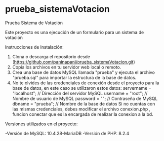 # prueba_sistemaVotacion

Prueba Sistema de Votación

Este proyecto es una ejecución  de un formulario para un sistema de votación 

Instrucciones de Instalación:
1. Clona o descarga el repositorio desde (https://github.com/paninapani/prueba_sistemaVotacion.git)
2. Copia los archivos en tu servidor web local o remoto.
3. Crea una base de datos MySQL llamada "prueba" y ejecuta el archivo "prueba.sql" para importar la estructura de la base de datos.
4. No te olvides de las credenciales de conexión desde el proyecto para la base de datos, en este caso se utilizaron estos datos:
 servername = "localhost"; // Dirección del servidor MySQL
    username = "root"; // Nombre de usuario de MySQL
    password = ""; // Contraseña de MySQL
    dbname = "prueba"; // Nombre de la base de datos
Si no cuentas con las mismas credenciales, debes modificar el archivo conexion.php , funcion conectar que es la encargada de realizar la conexion a la bd.

Versiones utilizados en el proyecto:

-Versión de MySQL: 10.4.28-MariaDB
-Versión de PHP: 8.2.4
